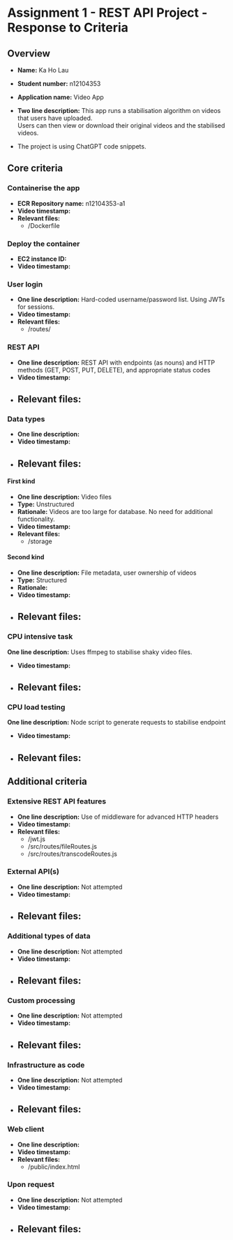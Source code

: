 Assignment 1 - REST API Project - Response to Criteria
================================================

Overview
------------------------------------------------

- **Name:** Ka Ho Lau
- **Student number:** n12104353
- **Application name:** Video App
- **Two line description:** This app runs a stabilisation algorithm on videos that users have uploaded.  
Users can then view or download their original videos and the stabilised videos.

- The project is using ChatGPT code snippets.

Core criteria
------------------------------------------------

### Containerise the app

- **ECR Repository name:** n12104353-a1
- **Video timestamp:**
- **Relevant files:**
    - /Dockerfile

### Deploy the container

- **EC2 instance ID:**
- **Video timestamp:**

### User login

- **One line description:** Hard-coded username/password list.  Using JWTs for sessions.
- **Video timestamp:**
- **Relevant files:**
    - /routes/

### REST API

- **One line description:** REST API with endpoints (as nouns) and HTTP methods (GET, POST, PUT, DELETE), and appropriate status codes
- **Video timestamp:**
- **Relevant files:**
    - 

### Data types

- **One line description:** 
- **Video timestamp:** 
- **Relevant files:**
    - 

#### First kind

- **One line description:** Video files
- **Type:** Unstructured
- **Rationale:** Videos are too large for database.  No need for additional functionality.
- **Video timestamp:**
- **Relevant files:**
    - /storage

#### Second kind

- **One line description:** File metadata, user ownership of videos
- **Type:** Structured
- **Rationale:**
- **Video timestamp:**
- **Relevant files:**
  - 

### CPU intensive task

 **One line description:** Uses ffmpeg to stabilise shaky video files.
- **Video timestamp:** 
- **Relevant files:**
    - 

### CPU load testing

 **One line description:** Node script to generate requests to stabilise endpoint
- **Video timestamp:** 
- **Relevant files:**
    - 

Additional criteria
------------------------------------------------

### Extensive REST API features

- **One line description:** Use of middleware for advanced HTTP headers
- **Video timestamp:**
- **Relevant files:**
    - /jwt.js
    - /src/routes/fileRoutes.js
    - /src/routes/transcodeRoutes.js

### External API(s)

- **One line description:** Not attempted
- **Video timestamp:**
- **Relevant files:**
    - 

### Additional types of data

- **One line description:** Not attempted
- **Video timestamp:**
- **Relevant files:**
    - 

### Custom processing

- **One line description:** Not attempted
- **Video timestamp:**
- **Relevant files:**
    - 

### Infrastructure as code

- **One line description:** Not attempted
- **Video timestamp:**
- **Relevant files:**
    - 

### Web client

- **One line description:**
- **Video timestamp:** 
- **Relevant files:**
    - /public/index.html

### Upon request

- **One line description:** Not attempted
- **Video timestamp:**
- **Relevant files:**
    - 
